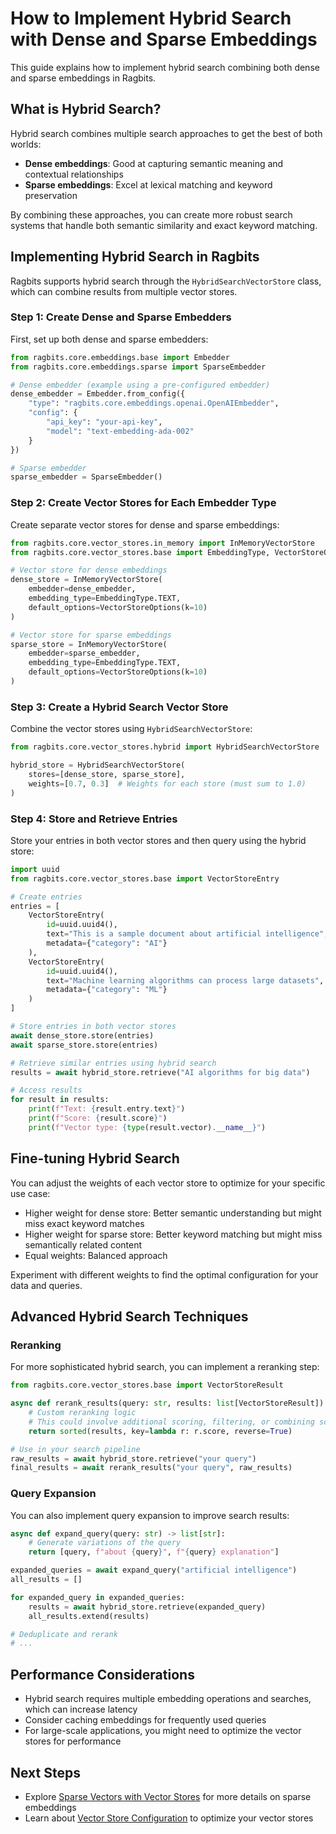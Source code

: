 # How to Implement Hybrid Search with Dense and Sparse Embeddings

This guide explains how to implement hybrid search combining both dense and sparse embeddings in Ragbits.

## What is Hybrid Search?

Hybrid search combines multiple search approaches to get the best of both worlds:

- **Dense embeddings**: Good at capturing semantic meaning and contextual relationships
- **Sparse embeddings**: Excel at lexical matching and keyword preservation

By combining these approaches, you can create more robust search systems that handle both semantic similarity and exact keyword matching.

## Implementing Hybrid Search in Ragbits

Ragbits supports hybrid search through the `HybridSearchVectorStore` class, which can combine results from multiple vector stores.

### Step 1: Create Dense and Sparse Embedders

First, set up both dense and sparse embedders:

```python
from ragbits.core.embeddings.base import Embedder
from ragbits.core.embeddings.sparse import SparseEmbedder

# Dense embedder (example using a pre-configured embedder)
dense_embedder = Embedder.from_config({
    "type": "ragbits.core.embeddings.openai.OpenAIEmbedder",
    "config": {
        "api_key": "your-api-key",
        "model": "text-embedding-ada-002"
    }
})

# Sparse embedder
sparse_embedder = SparseEmbedder()
```

### Step 2: Create Vector Stores for Each Embedder Type

Create separate vector stores for dense and sparse embeddings:

```python
from ragbits.core.vector_stores.in_memory import InMemoryVectorStore
from ragbits.core.vector_stores.base import EmbeddingType, VectorStoreOptions

# Vector store for dense embeddings
dense_store = InMemoryVectorStore(
    embedder=dense_embedder,
    embedding_type=EmbeddingType.TEXT,
    default_options=VectorStoreOptions(k=10)
)

# Vector store for sparse embeddings
sparse_store = InMemoryVectorStore(
    embedder=sparse_embedder,
    embedding_type=EmbeddingType.TEXT,
    default_options=VectorStoreOptions(k=10)
)
```

### Step 3: Create a Hybrid Search Vector Store

Combine the vector stores using `HybridSearchVectorStore`:

```python
from ragbits.core.vector_stores.hybrid import HybridSearchVectorStore

hybrid_store = HybridSearchVectorStore(
    stores=[dense_store, sparse_store],
    weights=[0.7, 0.3]  # Weights for each store (must sum to 1.0)
)
```

### Step 4: Store and Retrieve Entries

Store your entries in both vector stores and then query using the hybrid store:

```python
import uuid
from ragbits.core.vector_stores.base import VectorStoreEntry

# Create entries
entries = [
    VectorStoreEntry(
        id=uuid.uuid4(),
        text="This is a sample document about artificial intelligence",
        metadata={"category": "AI"}
    ),
    VectorStoreEntry(
        id=uuid.uuid4(),
        text="Machine learning algorithms can process large datasets",
        metadata={"category": "ML"}
    )
]

# Store entries in both vector stores
await dense_store.store(entries)
await sparse_store.store(entries)

# Retrieve similar entries using hybrid search
results = await hybrid_store.retrieve("AI algorithms for big data")

# Access results
for result in results:
    print(f"Text: {result.entry.text}")
    print(f"Score: {result.score}")
    print(f"Vector type: {type(result.vector).__name__}")
```

## Fine-tuning Hybrid Search

You can adjust the weights of each vector store to optimize for your specific use case:

- Higher weight for dense store: Better semantic understanding but might miss exact keyword matches
- Higher weight for sparse store: Better keyword matching but might miss semantically related content
- Equal weights: Balanced approach

Experiment with different weights to find the optimal configuration for your data and queries.

## Advanced Hybrid Search Techniques

### Reranking

For more sophisticated hybrid search, you can implement a reranking step:

```python
from ragbits.core.vector_stores.base import VectorStoreResult

async def rerank_results(query: str, results: list[VectorStoreResult]) -> list[VectorStoreResult]:
    # Custom reranking logic
    # This could involve additional scoring, filtering, or combining scores in a more complex way
    return sorted(results, key=lambda r: r.score, reverse=True)

# Use in your search pipeline
raw_results = await hybrid_store.retrieve("your query")
final_results = await rerank_results("your query", raw_results)
```

### Query Expansion

You can also implement query expansion to improve search results:

```python
async def expand_query(query: str) -> list[str]:
    # Generate variations of the query
    return [query, f"about {query}", f"{query} explanation"]

expanded_queries = await expand_query("artificial intelligence")
all_results = []

for expanded_query in expanded_queries:
    results = await hybrid_store.retrieve(expanded_query)
    all_results.extend(results)

# Deduplicate and rerank
# ...
```

## Performance Considerations

- Hybrid search requires multiple embedding operations and searches, which can increase latency
- Consider caching embeddings for frequently used queries
- For large-scale applications, you might need to optimize the vector stores for performance

## Next Steps

- Explore [Sparse Vectors with Vector Stores](sparse-vectors-with-vector-stores.md) for more details on sparse embeddings
- Learn about [Vector Store Configuration](vector-store-configuration.md) to optimize your vector stores
